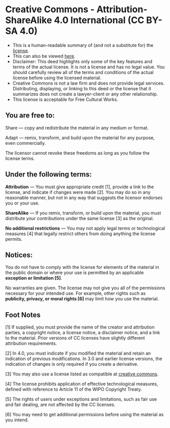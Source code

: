 # Creative Commons - Attribution-ShareAlike 4.0 International (CC BY-SA 4.0)

- This is a human-readable summary of (and not a substitute for) the [license][license].
- This can also be viewed [here][here].
- Disclaimer: This deed highlights only some of the key features and terms of the actual license. It  is not a license and has no legal value. You should carefully review all of the terms and conditions of the actual license before using the licensed material.
- Creative Commons is not a law firm and does not provide legal services. Distributing, displaying, or linking to this deed or the license that it summarizes does not create a lawyer-client or any other relationship.
- This license is acceptable for Free Cultural Works.

## You are free to:

Share — copy and redistribute the material in any medium or format.

Adapt — remix, transform, and build upon the material for any purpose, even commercially.

The licensor cannot revoke these freedoms as long as you follow the license terms.

## Under the following terms:

**Attribution** — You must give appropriate credit [1], provide a link to the license, and indicate if changes were made [2]. You may do so in any reasonable manner, but not in any way that suggests the licensor endorses you or your use.

**ShareAlike** — If you remix, transform, or build upon the material, you must distribute your contributions under the same license [3] as the original.

**No additional restrictions** — You may not apply legal terms or technological measures [4] that legally restrict others from doing anything the license permits.

## Notices:

You do not have to comply with the license for elements of the material in the public domain or where your use is permitted by an applicable **exception or limitation [5]**.

No warranties are given. The license may not give you all of the permissions necessary for your intended use. For example, other rights such as **publicity, privacy, or moral rights [6]** may limit how you use the material.

## Foot Notes

[1] If supplied, you must provide the name of the creator and attribution parties, a copyright notice, a license notice, a disclaimer notice, and a link to the material. Prior versions of CC licenses have slightly different attribution requirements.

[2] In 4.0, you must indicate if you modified the material and retain an indication of previous modifications. In 3.0 and earlier license versions, the indication of changes is only required if you create a derivative.

[3] You may also use a license listed as compatible at [creative commons][cc].

[4] The license prohibits application of effective technological measures, defined with reference to Article 11 of the WIPO Copyright Treaty.

[5] The rights of users under exceptions and limitations, such as fair use and fair dealing, are not affected by the CC licenses.

[6] You may need to get additional permissions before using the material as you intend.


[license]: https://creativecommons.org/licenses/by-sa/4.0/legalcode
[here]: https://creativecommons.org/licenses/by-sa/4.0/
[cc]: https://creativecommons.org/share-your-work/licensing-considerations/compatible-licenses
